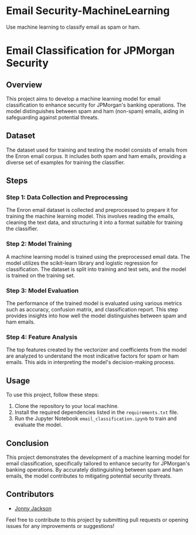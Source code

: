 # Email Security-MachineLearning
Use machine learning to classify email as spam or ham. 

# Email Classification for JPMorgan Security

## Overview
This project aims to develop a machine learning model for email classification to enhance security for JPMorgan's banking operations. The model distinguishes between spam and ham (non-spam) emails, aiding in safeguarding against potential threats.

## Dataset
The dataset used for training and testing the model consists of emails from the Enron email corpus. It includes both spam and ham emails, providing a diverse set of examples for training the classifier.

## Steps

### Step 1: Data Collection and Preprocessing
The Enron email dataset is collected and preprocessed to prepare it for training the machine learning model. This involves reading the emails, cleaning the text data, and structuring it into a format suitable for training the classifier.

### Step 2: Model Training
A machine learning model is trained using the preprocessed email data. The model utilizes the scikit-learn library and logistic regression for classification. The dataset is split into training and test sets, and the model is trained on the training set.

### Step 3: Model Evaluation
The performance of the trained model is evaluated using various metrics such as accuracy, confusion matrix, and classification report. This step provides insights into how well the model distinguishes between spam and ham emails.

### Step 4: Feature Analysis
The top features created by the vectorizer and coefficients from the model are analyzed to understand the most indicative factors for spam or ham emails. This aids in interpreting the model's decision-making process.

## Usage
To use this project, follow these steps:
1. Clone the repository to your local machine.
2. Install the required dependencies listed in the `requirements.txt` file.
3. Run the Jupyter Notebook `email_classification.ipynb` to train and evaluate the model.

## Conclusion
This project demonstrates the development of a machine learning model for email classification, specifically tailored to enhance security for JPMorgan's banking operations. By accurately distinguishing between spam and ham emails, the model contributes to mitigating potential security threats.

## Contributors
- [Jonny Jackson](https://github.com/jonnyvpc)

Feel free to contribute to this project by submitting pull requests or opening issues for any improvements or suggestions!

